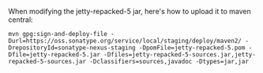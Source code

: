 When modifying the jetty-repacked-5 jar, here's how to upload it to maven central:

    mvn gpg:sign-and-deploy-file -Durl=https://oss.sonatype.org/service/local/staging/deploy/maven2/ -DrepositoryId=sonatype-nexus-staging -DpomFile=jetty-repacked-5.pom -Dfile=jetty-repacked-5.jar -Dfiles=jetty-repacked-5-sources.jar,jetty-repacked-5-sources.jar -Dclassifiers=sources,javadoc -Dtypes=jar,jar

